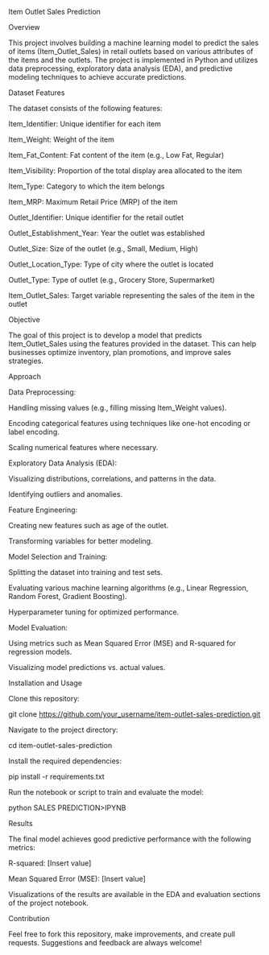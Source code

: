 Item Outlet Sales Prediction

Overview

This project involves building a machine learning model to predict the sales of items (Item_Outlet_Sales) in retail outlets based on various attributes of the items and the outlets. The project is implemented in Python and utilizes data preprocessing, exploratory data analysis (EDA), and predictive modeling techniques to achieve accurate predictions.

Dataset Features

The dataset consists of the following features:

Item_Identifier: Unique identifier for each item

Item_Weight: Weight of the item

Item_Fat_Content: Fat content of the item (e.g., Low Fat, Regular)

Item_Visibility: Proportion of the total display area allocated to the item

Item_Type: Category to which the item belongs

Item_MRP: Maximum Retail Price (MRP) of the item

Outlet_Identifier: Unique identifier for the retail outlet

Outlet_Establishment_Year: Year the outlet was established

Outlet_Size: Size of the outlet (e.g., Small, Medium, High)

Outlet_Location_Type: Type of city where the outlet is located

Outlet_Type: Type of outlet (e.g., Grocery Store, Supermarket)

Item_Outlet_Sales: Target variable representing the sales of the item in the outlet

Objective

The goal of this project is to develop a model that predicts Item_Outlet_Sales using the features provided in the dataset. This can help businesses optimize inventory, plan promotions, and improve sales strategies.

Approach

Data Preprocessing:

Handling missing values (e.g., filling missing Item_Weight values).

Encoding categorical features using techniques like one-hot encoding or label encoding.

Scaling numerical features where necessary.

Exploratory Data Analysis (EDA):

Visualizing distributions, correlations, and patterns in the data.

Identifying outliers and anomalies.

Feature Engineering:

Creating new features such as age of the outlet.

Transforming variables for better modeling.

Model Selection and Training:

Splitting the dataset into training and test sets.

Evaluating various machine learning algorithms (e.g., Linear Regression, Random Forest, Gradient Boosting).

Hyperparameter tuning for optimized performance.

Model Evaluation:

Using metrics such as Mean Squared Error (MSE) and R-squared for regression models.

Visualizing model predictions vs. actual values.

Installation and Usage

Clone this repository:

git clone https://github.com/your_username/item-outlet-sales-prediction.git

Navigate to the project directory:

cd item-outlet-sales-prediction

Install the required dependencies:

pip install -r requirements.txt

Run the notebook or script to train and evaluate the model:

python SALES PREDICTION>IPYNB

Results

The final model achieves good predictive performance with the following metrics:

R-squared: [Insert value]

Mean Squared Error (MSE): [Insert value]

Visualizations of the results are available in the EDA and evaluation sections of the project notebook.

Contribution

Feel free to fork this repository, make improvements, and create pull requests. Suggestions and feedback are always welcome!
